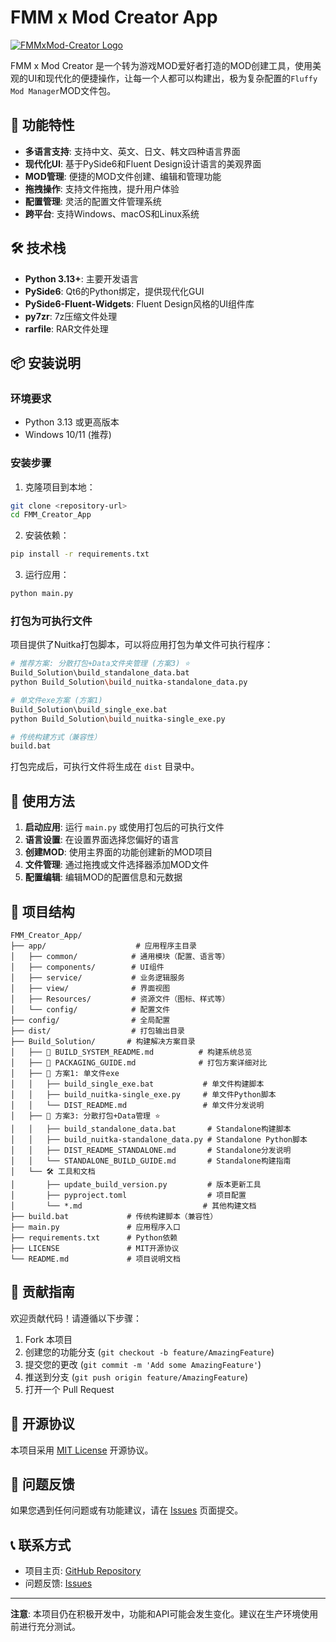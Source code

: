 # FMM x Mod Creator App

[![FMMxMod-Creator Logo](https://raw.githubusercontent.com/ArjunLee/FMMxMod-Creator/Other/image/banner_pic.png)](https://github.com/ArjunLee/FMMxMod-Creator/blob/main/Other/image/banner_pic.png)

FMM x Mod Creator 是一个转为游戏MOD爱好者打造的MOD创建工具，使用美观的UI和现代化的便捷操作，让每一个人都可以构建出，极为复杂配置的`Fluffy Mod Manager`MOD文件包。


## 🌟 功能特性

- **多语言支持**: 支持中文、英文、日文、韩文四种语言界面
- **现代化UI**: 基于PySide6和Fluent Design设计语言的美观界面
- **MOD管理**: 便捷的MOD文件创建、编辑和管理功能
- **拖拽操作**: 支持文件拖拽，提升用户体验
- **配置管理**: 灵活的配置文件管理系统
- **跨平台**: 支持Windows、macOS和Linux系统

## 🛠️ 技术栈

- **Python 3.13+**: 主要开发语言
- **PySide6**: Qt6的Python绑定，提供现代化GUI
- **PySide6-Fluent-Widgets**: Fluent Design风格的UI组件库
- **py7zr**: 7z压缩文件处理
- **rarfile**: RAR文件处理

## 📦 安装说明

### 环境要求

- Python 3.13 或更高版本
- Windows 10/11 (推荐)

### 安装步骤

1. 克隆项目到本地：
```bash
git clone <repository-url>
cd FMM_Creator_App
```

2. 安装依赖：
```bash
pip install -r requirements.txt
```

3. 运行应用：
```bash
python main.py
```

### 打包为可执行文件

项目提供了Nuitka打包脚本，可以将应用打包为单文件可执行程序：

```bash
# 推荐方案: 分散打包+Data文件夹管理 (方案3) ⭐
Build_Solution\build_standalone_data.bat
python Build_Solution\build_nuitka-standalone_data.py

# 单文件exe方案 (方案1)
Build_Solution\build_single_exe.bat
python Build_Solution\build_nuitka-single_exe.py

# 传统构建方式（兼容性）
build.bat
```

打包完成后，可执行文件将生成在 `dist` 目录中。

## 🚀 使用方法

1. **启动应用**: 运行 `main.py` 或使用打包后的可执行文件
2. **语言设置**: 在设置界面选择您偏好的语言
3. **创建MOD**: 使用主界面的功能创建新的MOD项目
4. **文件管理**: 通过拖拽或文件选择器添加MOD文件
5. **配置编辑**: 编辑MOD的配置信息和元数据

## 📁 项目结构

```
FMM_Creator_App/
├── app/                    # 应用程序主目录
│   ├── common/            # 通用模块（配置、语言等）
│   ├── components/        # UI组件
│   ├── service/           # 业务逻辑服务
│   ├── view/              # 界面视图
│   ├── Resources/         # 资源文件（图标、样式等）
│   └── config/            # 配置文件
├── config/                # 全局配置
├── dist/                  # 打包输出目录
├── Build_Solution/       # 构建解决方案目录
│   ├── 📄 BUILD_SYSTEM_README.md          # 构建系统总览
│   ├── 📄 PACKAGING_GUIDE.md              # 打包方案详细对比
│   ├── 🔧 方案1: 单文件exe
│   │   ├── build_single_exe.bat           # 单文件构建脚本
│   │   ├── build_nuitka-single_exe.py     # 单文件Python脚本
│   │   └── DIST_README.md                 # 单文件分发说明
│   ├── 🔧 方案3: 分散打包+Data管理 ⭐
│   │   ├── build_standalone_data.bat       # Standalone构建脚本
│   │   ├── build_nuitka-standalone_data.py # Standalone Python脚本
│   │   ├── DIST_README_STANDALONE.md       # Standalone分发说明
│   │   └── STANDALONE_BUILD_GUIDE.md       # Standalone构建指南
│   └── 🛠️ 工具和文档
│       ├── update_build_version.py         # 版本更新工具
│       ├── pyproject.toml                  # 项目配置
│       └── *.md                           # 其他构建文档
├── build.bat             # 传统构建脚本（兼容性）
├── main.py               # 应用程序入口
├── requirements.txt      # Python依赖
├── LICENSE               # MIT开源协议
└── README.md             # 项目说明文档
```

## 🤝 贡献指南

欢迎贡献代码！请遵循以下步骤：

1. Fork 本项目
2. 创建您的功能分支 (`git checkout -b feature/AmazingFeature`)
3. 提交您的更改 (`git commit -m 'Add some AmazingFeature'`)
4. 推送到分支 (`git push origin feature/AmazingFeature`)
5. 打开一个 Pull Request

## 📄 开源协议

本项目采用 [MIT License](LICENSE) 开源协议。

## 🐛 问题反馈

如果您遇到任何问题或有功能建议，请在 [Issues](../../issues) 页面提交。

## 📞 联系方式

- 项目主页: [GitHub Repository](../../)
- 问题反馈: [Issues](../../issues)

---

**注意**: 本项目仍在积极开发中，功能和API可能会发生变化。建议在生产环境使用前进行充分测试。
